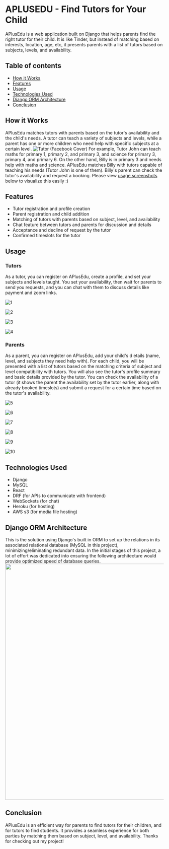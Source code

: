 # APLUSEDU - Find Tutors for Your Child
APlusEdu is a web application built on Django that helps parents find the right tutor for their child. It is like Tinder, but instead of matching based on interests, location, age, etc, it presents parents with a list of tutors based on subjects, levels, and availability.

## Table of contents
* [How it Works](#how-it-works)
* [Features](#features)
* [Usage](#usage)
* [Technologies Used](#technologies-used)
* [Django ORM Architecture](#django-orm-architecture)
* [Conclusion](#conclusion)

## How it Works
APlusEdu matches tutors with parents based on the tutor's availability and the child's needs. A tutor can teach a variety of subjects and levels, while a parent has one or more children who need help with specific subjects at a certain level.
![Tutor (Facebook Cover)](https://user-images.githubusercontent.com/88143539/231545411-348c867d-c5f0-4e0f-b601-772874f2fd77.png)
For example, Tutor John can teach maths for primary 1, primary 2, and primary 3, and science for primary 3, primary 4, and primary 6. On the other hand, Billy is in primary 3 and needs help with maths and science. APlusEdu matches Billy with tutors capable of teaching his needs (Tutor John is one of them). Billy's parent can check the tutor's availability and request a booking. Please view [usage screenshots](#usage) below to visualize this easily :)

## Features
- Tutor registration and profile creation
- Parent registration and child addition
- Matching of tutors with parents based on subject, level, and availability
- Chat feature between tutors and parents for discussion and details
- Acceptance and decline of request by the tutor
- Confirmed timeslots for the tutor
## Usage
### Tutors
As a tutor, you can register on APlusEdu, create a profile, and set your subjects and levels taught. You set your availability, then wait for parents to send you requests, and you can chat with them to discuss details like payment and zoom links. 


![1](https://user-images.githubusercontent.com/88143539/232249160-eae1f3e4-b35b-471d-bc3d-465dd212f4db.png)


![2](https://user-images.githubusercontent.com/88143539/232249165-aba1c1b6-5a7a-4bfa-83d8-ae910db2400c.png)


![3](https://user-images.githubusercontent.com/88143539/232249167-9b7d5bd2-2e01-416b-a800-fbce295749aa.png)


![4](https://user-images.githubusercontent.com/88143539/232249169-8442e80c-d583-4cc0-b421-a5b522e32ddc.png)


### Parents
As a parent, you can register on APlusEdu, add your child's d
etails (name, level, and subjects they need help with). For each child, you will be presented with a list of tutors based on the matching criteria of subject and level compatibility with tutors. You will also see the tutor's profile summary and basic details provided by the tutor. You can check the availability of a tutor (it shows the parent the availability set by the tutor earlier, along with already booked timeslots) and submit a request for a certain time based on the tutor's availability.

![5](https://user-images.githubusercontent.com/88143539/232249219-655997ab-ab50-469f-a91b-ac8f7d7a5b6a.png)


![6](https://user-images.githubusercontent.com/88143539/232249223-6475f354-fd43-4a27-af95-10a81777fba8.png)


![7](https://user-images.githubusercontent.com/88143539/232249227-f84aa640-f3cc-4900-8080-52fe6be9b012.png)


![8](https://user-images.githubusercontent.com/88143539/232249231-6befd0b3-fd3c-4204-9ba1-d95943c65430.png)


![9](https://user-images.githubusercontent.com/88143539/232249232-e12d7ec5-eb34-4edc-9c50-7090a3ddf078.png)


![10](https://user-images.githubusercontent.com/88143539/232249233-2f7054f9-76cf-4dfa-93dd-6e66cb57e7a8.png)


## Technologies Used
- Django
- MySQL
- React 
- DRF (for APIs to communicate with frontend)
- WebSockets (for chat)
- Heroku (for hosting)
- AWS s3 (for media file hosting)

## Django ORM Architecture 
This is the solution using Django's built in ORM to set up the relations in its associated relational database (MySQL in this project), minimizing/eliminating redundant data. In the initial stages of this project, a lot of effort was dedicated into ensuring the following architecture would provide optimized speed of database queries.
<img src="https://user-images.githubusercontent.com/88143539/231529852-2d22a5d1-590c-44aa-9a51-52c23dc1f02d.png" width="750" height="750">



## Conclusion
APlusEdu is an efficient way for parents to find tutors for their children, and for tutors to find students. It provides a seamless experience for both parties by matching them based on subject, level, and availability. Thanks for checking out my project!
